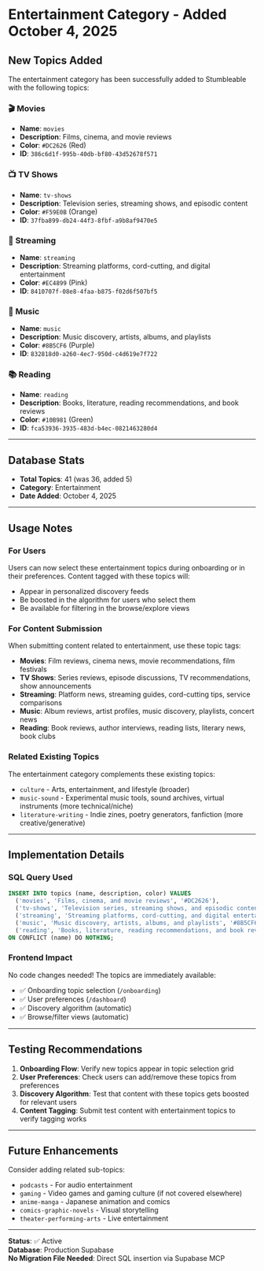 # Entertainment Category - Added October 4, 2025

## New Topics Added

The entertainment category has been successfully added to Stumbleable with the following topics:

### 🎬 Movies
- **Name**: `movies`
- **Description**: Films, cinema, and movie reviews
- **Color**: `#DC2626` (Red)
- **ID**: `386c6d1f-995b-40db-bf80-43d52678f571`

### 📺 TV Shows
- **Name**: `tv-shows`
- **Description**: Television series, streaming shows, and episodic content
- **Color**: `#F59E0B` (Orange)
- **ID**: `37fba899-db24-44f3-8fbf-a9b8af9470e5`

### 📡 Streaming
- **Name**: `streaming`
- **Description**: Streaming platforms, cord-cutting, and digital entertainment
- **Color**: `#EC4899` (Pink)
- **ID**: `8410707f-08e8-4faa-b875-f02d6f507bf5`

### 🎵 Music
- **Name**: `music`
- **Description**: Music discovery, artists, albums, and playlists
- **Color**: `#8B5CF6` (Purple)
- **ID**: `832818d0-a260-4ec7-950d-c4d619e7f722`

### 📚 Reading
- **Name**: `reading`
- **Description**: Books, literature, reading recommendations, and book reviews
- **Color**: `#10B981` (Green)
- **ID**: `fca53936-3935-483d-b4ec-0821463280d4`

---

## Database Stats

- **Total Topics**: 41 (was 36, added 5)
- **Category**: Entertainment
- **Date Added**: October 4, 2025

---

## Usage Notes

### For Users
Users can now select these entertainment topics during onboarding or in their preferences. Content tagged with these topics will:
- Appear in personalized discovery feeds
- Be boosted in the algorithm for users who select them
- Be available for filtering in the browse/explore views

### For Content Submission
When submitting content related to entertainment, use these topic tags:
- **Movies**: Film reviews, cinema news, movie recommendations, film festivals
- **TV Shows**: Series reviews, episode discussions, TV recommendations, show announcements
- **Streaming**: Platform news, streaming guides, cord-cutting tips, service comparisons
- **Music**: Album reviews, artist profiles, music discovery, playlists, concert news
- **Reading**: Book reviews, author interviews, reading lists, literary news, book clubs

### Related Existing Topics
The entertainment category complements these existing topics:
- `culture` - Arts, entertainment, and lifestyle (broader)
- `music-sound` - Experimental music tools, sound archives, virtual instruments (more technical/niche)
- `literature-writing` - Indie zines, poetry generators, fanfiction (more creative/generative)

---

## Implementation Details

### SQL Query Used
```sql
INSERT INTO topics (name, description, color) VALUES
  ('movies', 'Films, cinema, and movie reviews', '#DC2626'),
  ('tv-shows', 'Television series, streaming shows, and episodic content', '#F59E0B'),
  ('streaming', 'Streaming platforms, cord-cutting, and digital entertainment', '#EC4899'),
  ('music', 'Music discovery, artists, albums, and playlists', '#8B5CF6'),
  ('reading', 'Books, literature, reading recommendations, and book reviews', '#10B981')
ON CONFLICT (name) DO NOTHING;
```

### Frontend Impact
No code changes needed! The topics are immediately available:
- ✅ Onboarding topic selection (`/onboarding`)
- ✅ User preferences (`/dashboard`)
- ✅ Discovery algorithm (automatic)
- ✅ Browse/filter views (automatic)

---

## Testing Recommendations

1. **Onboarding Flow**: Verify new topics appear in topic selection grid
2. **User Preferences**: Check users can add/remove these topics from preferences
3. **Discovery Algorithm**: Test that content with these topics gets boosted for relevant users
4. **Content Tagging**: Submit test content with entertainment topics to verify tagging works

---

## Future Enhancements

Consider adding related sub-topics:
- `podcasts` - For audio entertainment
- `gaming` - Video games and gaming culture (if not covered elsewhere)
- `anime-manga` - Japanese animation and comics
- `comics-graphic-novels` - Visual storytelling
- `theater-performing-arts` - Live entertainment

---

**Status**: ✅ Active  
**Database**: Production Supabase  
**No Migration File Needed**: Direct SQL insertion via Supabase MCP
